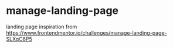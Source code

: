 # manage-landing-page
landing page inspiration from
https://www.frontendmentor.io/challenges/manage-landing-page-SLXqC6P5
